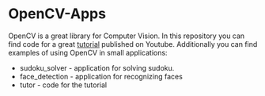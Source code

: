 # OpenCV-Apps

OpenCV is a great library for Computer Vision. In this repository you can find code for a great [tutorial]('https://www.youtube.com/watch?v=N81PCpADwKQ&t=24105s') published on Youtube.
Additionally you can find examples of using OpenCV in small applications:
* sudoku_solver - application for solving sudoku.
* face_detection - application for recognizing faces
* tutor - code for the tutorial
